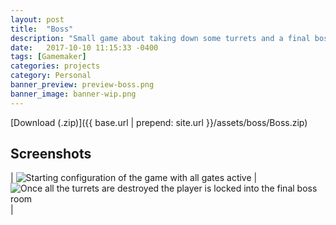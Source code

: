 ```yaml
---
layout: post
title:  "Boss"
description: "Small game about taking down some turrets and a final boss made in Gamemaker studio. I made this during my first semester at RIT"
date:   2017-10-10 11:15:33 -0400
tags: [Gamemaker]
categories: projects
category: Personal
banner_preview: preview-boss.png
banner_image: banner-wip.png
---
```


<!--more-->

[Download (.zip)]({{ base.url | prepend: site.url }}/assets/boss/Boss.zip)

## Screenshots

| ![Starting configuration of the game with all gates active]({{site.url}}/media/Project/Boss/boss.png) | ![Once all the turrets are destroyed the player is locked into the final boss room]({{site.url}}/media/Project/Boss/boss2.png) |


